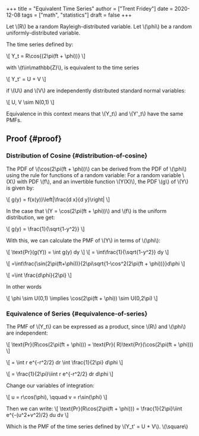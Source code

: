 +++
title = "Equivalent Time Series"
author = ["Trent Fridey"]
date = 2020-12-08
tags = ["math", "statistics"]
draft = false
+++

Let \\(R\\) be a random Rayleigh-distributed variable.
Let \\(\phi\\) be a random uniformly-distributed variable.

The time series defined by:

\\[
Y\_t = R\cos{(2\pi(ft + \phi))}
\\]

with \\(t\in\mathbb{Z}\\), is equivalent to the time series

\\[
Y\_t' = U + V
\\]

if \\(U\\) and \\(V\\) are independently distributed standard normal variables:

\\[
U, V \sim N(0,1)
\\]

Equivalence in this context means that \\(Y\_t\\) and \\(Y'\_t\\) have the same PMFs.


## Proof {#proof}


### Distribution of Cosine {#distribution-of-cosine}

The PDF of \\(\cos(2\pi(ft + \phi))\\) can be derived from the PDF of \\(\phi\\) using the rule for functions of a random variable:
For a random variable \\(X\\) with PDF \\(f\\), and an invertible function \\(Y(X)\\), the PDF \\(g\\) of \\(Y\\) is given by:

\\[
  g(y) = f(x(y))\left|\frac{d x}{d y}\right|
  \\]

In the case that \\(Y = \cos(2\pi(ft + \phi))\\) and \\(f\\) is the uniform distribution, we get:

\\[
  g(y) = \frac{1}{\sqrt{1-y^2}}
\\]

With this, we can calculate the PMF of \\(Y\\) in terms of \\(\phi\\):

\\[
\text{Pr}(g(Y)) = \int g(y) dy
\\]
\\[
= \int\frac{1}{\sqrt{1-y^2}} dy
\\]

\\[
=\int\frac{\sin(2\pi(ft+\phi))}{2\pi\sqrt{1-\cos^2(2\pi(ft + \phi))}}d\phi
\\]

\\[
=\int \frac{d\phi}{2\pi}
\\]

In other words

\\[
\phi \sim U(0,1) \implies \cos(2\pi(ft + \phi)) \sim U(0,2\pi)
\\]


### Equivalence of Series {#equivalence-of-series}

The PMF of \\(Y\_t\\) can be expressed as a product, since \\(R\\) and \\(\phi\\) are independent:

\\[
\text{Pr}(R\cos(2\pi(ft + \phi))) = \text{Pr}( R)\text{Pr}(\cos(2\pi(ft + \phi)))
\\]

\\[
= \int r e^{-r^2/2} dr \int \frac{1}{2\pi} d\phi
\\]

\\[
= \frac{1}{2\pi}\iint r e^{-r^2/2} dr d\phi
\\]

Change our variables of integration:

\\[
u = r\cos(\phi), \qquad v = r\sin(\phi)
\\]

Then we can write:
\\[
\text{Pr}(R\cos(2\pi(ft + \phi))) = \frac{1}{2\pi}\iint e^{-(u^2+v^2)/2} du dv
\\]

Which is the PMF of the time series defined by \\(Y\_t' = U + V\\). \\(\square\\)
